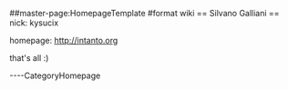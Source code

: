 \#\#master-page:HomepageTemplate \#format wiki == Silvano Galliani ==
nick: kysucix

homepage: <http://intanto.org>

that's all :)

----CategoryHomepage
